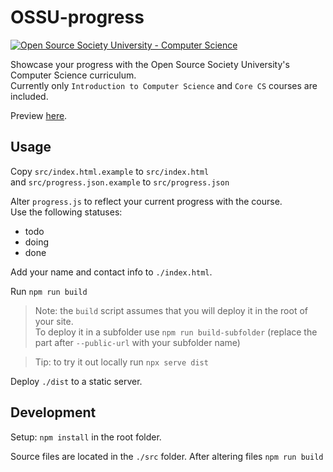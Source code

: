 # OSSU-progress

[![Open Source Society University - Computer Science](https://img.shields.io/badge/OSSU-computer--science-blue.svg)](https://github.com/ossu/computer-science)

Showcase your progress with the Open Source Society University's Computer Science curriculum.  
Currently only `Introduction to Computer Science` and `Core CS` courses are included.

Preview [here](https://geritol.github.io/ossu).

## Usage

Copy `src/index.html.example` to `src/index.html`  
and `src/progress.json.example` to `src/progress.json`

Alter `progress.js` to reflect your current progress with the course.  
Use the following statuses:

- todo
- doing
- done

Add your name and contact info to `./index.html`.

Run `npm run build`

> Note: the `build` script assumes that you will deploy it in the root of your site.  
> To deploy it in a subfolder use `npm run build-subfolder` (replace the part after `--public-url` with your subfolder name)

> Tip: to try it out locally run `npx serve dist`

Deploy `./dist` to a static server.

## Development

Setup: `npm install` in the root folder.

Source files are located in the `./src` folder.
After altering files `npm run build`
